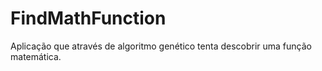# FindMathFunction
Aplicação que através de algoritmo genético tenta descobrir uma função matemática.
